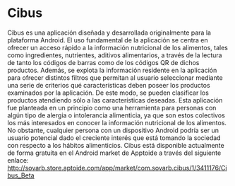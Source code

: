 Cibus
=====
Cibus es una aplicación diseñada y desarrollada originalmente para la plataforma Android. 
El uso fundamental de la aplicación se centra en ofrecer un acceso rápido a la información nutricional de los alimentos, tales como ingredientes, nutrientes, aditivos alimentarios, a través de la lectura de tanto los códigos de barras como de los códigos QR de dichos productos. Además, se explota la información residente en la aplicación para ofrecer distintos filtros que permitan al usuario seleccionar mediante una serie de criterios qué características deben poseer los productos examinados por la aplicación. De este modo, se pueden clasificar los productos atendiendo sólo a las características deseadas.
Esta aplicación fue planteada en un principio como una herramienta para personas con algún tipo de alergia o intolerancia alimenticia, ya que son estos colectivos los más interesados en conocer la información nutricional de los alimentos. No obstante, cualquier persona con un dispositivo Android podría ser un usuario potencial dado el creciente interés que está tomando la sociedad con respecto a los hábitos alimenticios.
Cibus está disponible actualmente de forma gratuita en el Android market de Apptoide a través del siguiente enlace:
http://sovarb.store.aptoide.com/app/market/com.sovarb.cibus/1/3411176/Cibus_Beta

